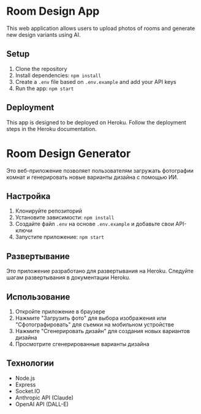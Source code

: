 # Room Design App

This web application allows users to upload photos of rooms and generate new design variants using AI.

## Setup

1. Clone the repository
2. Install dependencies: `npm install`
3. Create a `.env` file based on `.env.example` and add your API keys
4. Run the app: `npm start`

## Deployment

This app is designed to be deployed on Heroku. Follow the deployment steps in the Heroku documentation.

# Room Design Generator

Это веб-приложение позволяет пользователям загружать фотографии комнат и генерировать новые варианты дизайна с помощью ИИ.

## Настройка

1. Клонируйте репозиторий
2. Установите зависимости: `npm install`
3. Создайте файл `.env` на основе `.env.example` и добавьте свои API-ключи
4. Запустите приложение: `npm start`

## Развертывание

Это приложение разработано для развертывания на Heroku. Следуйте шагам развертывания в документации Heroku.

## Использование

1. Откройте приложение в браузере
2. Нажмите "Загрузить фото" для выбора изображения или "Сфотографировать" для съемки на мобильном устройстве
3. Нажмите "Сгенерировать дизайн" для создания новых вариантов дизайна
4. Просмотрите сгенерированные варианты дизайна

## Технологии

- Node.js
- Express
- Socket.IO
- Anthropic API (Claude)
- OpenAI API (DALL-E)
